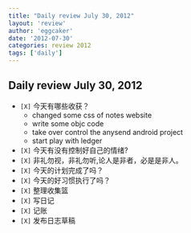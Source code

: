 ```yaml
---
title: "Daily review July 30, 2012" 
layout: 'review'
author: 'eggcaker'
date: '2012-07-30'
categories: review 2012
tags: ['daily']
---
```



## Daily review July 30, 2012

  * `[X]` 今天有哪些收获？ 
    * changed some css of notes website 
    * write some objc code 
    * take over control the anysend android project 
    * start play with ledger 
  * `[X]` 今天有没有控制好自己的情绪? 
  * `[X]` 非礼勿视，非礼勿听,论人是非者，必是是非人。 
  * `[X]` 今天的计划完成了吗？ 
  * `[X]` 今天的好习惯执行了吗？ 
  * `[X]` 整理收集篮 
  * `[X]` 写日记 
  * `[X]` 记账 
  * `[X]` 发布日志草稿 

